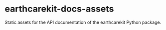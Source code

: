 # earthcarekit-docs-assets
Static assets for the API documentation of the earthcarekit Python package.

